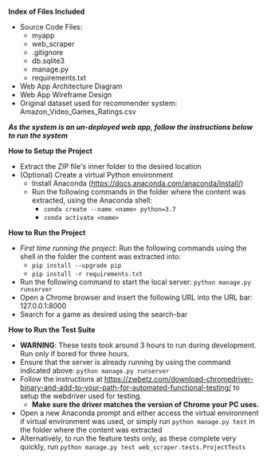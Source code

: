 **Index of Files Included**
* Source Code Files:
    * myapp
    * web_scraper
    * .gitignore
    * db.sqlite3
    * manage.py
    * requirements.txt
* Web App Architecture Diagram
* Web App Wireframe Design
* Original dataset used for recommender system: Amazon_Video_Games_Ratings.csv

***As the system is an un-deployed web app, follow the instructions below to run the system***

**How to Setup the Project**
* Extract the ZIP file's inner folder to the desired location
* (Optional) Create a virtual Python environment
    * Install Anaconda (https://docs.anaconda.com/anaconda/install/)
    * Run the following commands in the folder where the content was extracted, using the Anaconda shell:
        * `conda create --name <name> python=3.7`
        * `conda activate <name>`

**How to Run the Project**

* *First time running the project*: Run the following commands using the shell in the folder the content was extracted into:
    * `pip install --upgrade pip`
    * `pip install -r requirements.txt`
* Run the following command to start the local server: `python manage.py runserver`
* Open a Chrome browser and insert the following URL into the URL bar: 127.0.0.1:8000
* Search for a game as desired using the search-bar

**How to Run the Test Suite**

* **WARNING**: These tests took around 3 hours to run during development. Run only if bored for three hours.
* Ensure that the server is already running by using the command indicated above: `python manage.py runserver`
* Follow the instructions at
https://zwbetz.com/download-chromedriver-binary-and-add-to-your-path-for-automated-functional-testing/
to setup the webdriver used for testing.
    * **Make sure the driver matches the version of Chrome your PC uses.**
* Open a new Anaconda prompt and either access the virtual environment if virtual environment was used, or simply run
`python manage.py test` in the folder where the content was extracted
* Alternatively, to run the feature tests only, as these complete very quickly, run
`python manage.py test web_scraper.tests.ProjectTests`